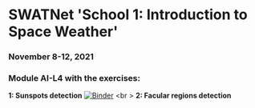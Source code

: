 # SWATNet 'School 1: Introduction to Space Weather'
### November 8-12, 2021
### **Module AI-L4** with the exercises:
**1: Sunspots detection** [![Binder](https://mybinder.org/badge_logo.svg)](https://mybinder.org/v2/gh/SWATNetSchools/School1/master?labpath=sunspots.ipynb) <br \>
**2: Facular regions detection** 
